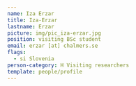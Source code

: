 ```yaml
---
name: Iza Erzar
title: Iza-Erzar
lastname: Erzar
picture: img/pic_iza-erzar.jpg
position: visiting BSc student
email: erzar [at] chalmers.se
flags:
  - si Slovenia
person-category: H Visiting researchers
template: people/profile
---
```

